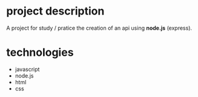 # project description

A project for study / pratice the creation of an api using **node.js** (express).

# technologies
+ javascript
+ node.js
+ html
+ css
